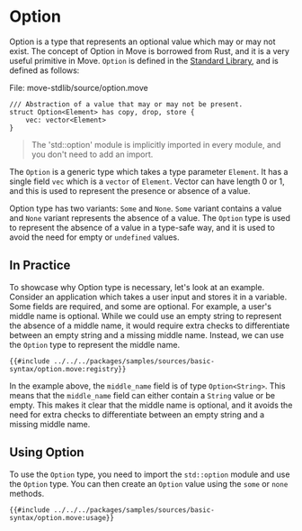 # Option

Option is a type that represents an optional value which may or may not exist. The concept of Option in Move is borrowed from Rust, and it is a very useful primitive in Move. `Option` is defined in the [Standard Library](./standard-library.md), and is defined as follows:

File: move-stdlib/source/option.move
```move
/// Abstraction of a value that may or may not be present.
struct Option<Element> has copy, drop, store {
    vec: vector<Element>
}
```

> The 'std::option' module is implicitly imported in every module, and you don't need to add an import.

The `Option` is a generic type which takes a type parameter `Element`. It has a single field `vec` which is a `vector` of `Element`. Vector can have length 0 or 1, and this is used to represent the presence or absence of a value.

Option type has two variants: `Some` and `None`. `Some` variant contains a value and `None` variant represents the absence of a value. The `Option` type is used to represent the absence of a value in a type-safe way, and it is used to avoid the need for empty or `undefined` values.

## In Practice

To showcase why Option type is necessary, let's look at an example. Consider an application which takes a user input and stores it in a variable. Some fields are required, and some are optional. For example, a user's middle name is optional. While we could use an empty string to represent the absence of a middle name, it would require extra checks to differentiate between an empty string and a missing middle name. Instead, we can use the `Option` type to represent the middle name.

```move
{{#include ../../../packages/samples/sources/basic-syntax/option.move:registry}}
```

In the example above, the `middle_name` field is of type `Option<String>`. This means that the `middle_name` field can either contain a `String` value or be empty. This makes it clear that the middle name is optional, and it avoids the need for extra checks to differentiate between an empty string and a missing middle name.

## Using Option

To use the `Option` type, you need to import the `std::option` module and use the `Option` type. You can then create an `Option` value using the `some` or `none` methods.

```move
{{#include ../../../packages/samples/sources/basic-syntax/option.move:usage}}
```
